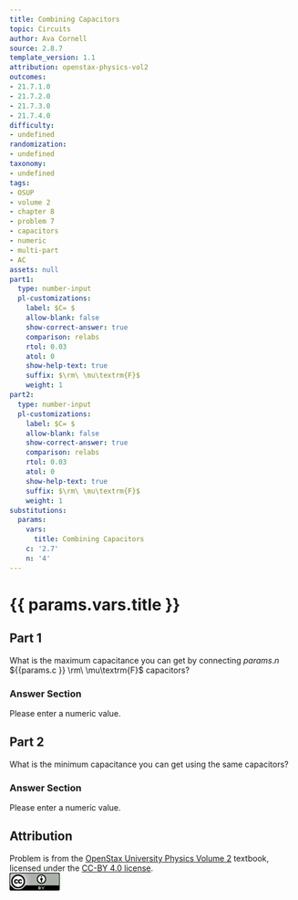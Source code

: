 ```yaml
---
title: Combining Capacitors
topic: Circuits
author: Ava Cornell
source: 2.8.7
template_version: 1.1
attribution: openstax-physics-vol2
outcomes:
- 21.7.1.0
- 21.7.2.0
- 21.7.3.0
- 21.7.4.0
difficulty:
- undefined
randomization:
- undefined
taxonomy:
- undefined
tags:
- OSUP
- volume 2
- chapter 8
- problem 7
- capacitors
- numeric
- multi-part
- AC
assets: null
part1:
  type: number-input
  pl-customizations:
    label: $C= $
    allow-blank: false
    show-correct-answer: true
    comparison: relabs
    rtol: 0.03
    atol: 0
    show-help-text: true
    suffix: $\rm\ \mu\textrm{F}$
    weight: 1
part2:
  type: number-input
  pl-customizations:
    label: $C= $
    allow-blank: false
    show-correct-answer: true
    comparison: relabs
    rtol: 0.03
    atol: 0
    show-help-text: true
    suffix: $\rm\ \mu\textrm{F}$
    weight: 1
substitutions:
  params:
    vars:
      title: Combining Capacitors
    c: '2.7'
    n: '4'
---
```

# {{ params.vars.title }}
## Part 1

What is the maximum capacitance you can get by connecting ${{params.n }}$ ${{params.c }} \rm\ \mu\textrm{F}$ capacitors?

### Answer Section

Please enter a numeric value.
## Part 2

What is the minimum capacitance you can get using the same capacitors?

### Answer Section

Please enter a numeric value.

## Attribution

Problem is from the [OpenStax University Physics Volume 2](https://openstax.org/details/books/university-physics-volume-2) textbook, licensed under the [CC-BY 4.0 license](https://creativecommons.org/licenses/by/4.0/).<br>![Image representing the Creative Commons 4.0 BY license.](https://raw.githubusercontent.com/firasm/bits/master/by.png)